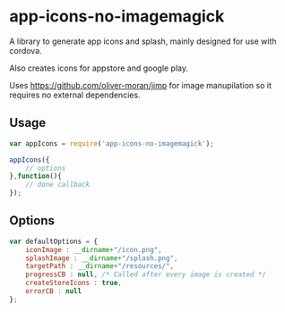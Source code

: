 # app-icons-no-imagemagick

A library to generate app icons and splash, mainly designed for use with cordova.

Also creates icons for appstore and google play.

Uses https://github.com/oliver-moran/jimp for image manupilation so it requires no external dependencies.

## Usage

```javascript
var appIcons = require('app-icons-no-imagemagick');

appIcons({
	// options
},function(){
	// done callback
});
```

## Options

```javascript
var defaultOptions = {
	iconImage : __dirname+"/icon.png",
	splashImage : __dirname+"/splash.png",
	targetPath : __dirname+"/resources/",
	progressCB : null, /* Called after every image is created */
	createStoreIcons : true,
	errorCB : null
};
```

